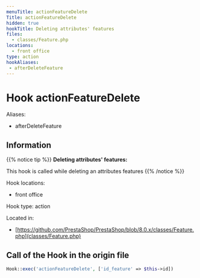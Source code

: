```yaml
---
menuTitle: actionFeatureDelete
Title: actionFeatureDelete
hidden: true
hookTitle: Deleting attributes' features
files:
  - classes/Feature.php
locations:
  - front office
type: action
hookAliases:
 - afterDeleteFeature
---
```


# Hook actionFeatureDelete

Aliases: 
 - afterDeleteFeature



## Information

{{% notice tip %}}
**Deleting attributes' features:** 

This hook is called while deleting an attributes features
{{% /notice %}}

Hook locations: 
  - front office

Hook type: action

Located in: 
  - [https://github.com/PrestaShop/PrestaShop/blob/8.0.x/classes/Feature.php](classes/Feature.php)

## Call of the Hook in the origin file

```php
Hook::exec('actionFeatureDelete', ['id_feature' => $this->id])
```